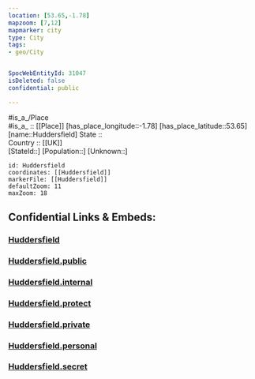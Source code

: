 ```yaml
---
location: [53.65,-1.78] 
mapzoom: [7,12] 
mapmarker: city 
type: City
tags:
- geo/City


SpocWebEntityId: 31047
isDeleted: false
confidential: public

---
```

#is_a_/Place  
#is_a_ :: [[Place]] 
[has_place_longitude::-1.78] 
[has_place_latitude::53.65] 
[name::Huddersfield] 
State ::  
Country :: [[UK]]  
[StateId::] 
[Population::] 
[Unknown::] 


```leaflet
id: Huddersfield
coordinates: [[Huddersfield]] 
markerFile: [[Huddersfield]] 
defaultZoom: 11 
maxZoom: 18
```


## Confidential Links & Embeds: 

### [Huddersfield](/_Standards/Earth/Continent/Europe/Europe~North/UK/England/Regions~England/Yorkshire_and_the_Humber/Yorkshire~West/Kirklees/cities~Kirklees/Huddersfield.md) 

### [Huddersfield.public](/_public/Earth/Continent/Europe/Europe~North/UK/England/Regions~England/Yorkshire_and_the_Humber/Yorkshire~West/Kirklees/cities~Kirklees/Huddersfield.public.md) 

### [Huddersfield.internal](/_internal/Earth/Continent/Europe/Europe~North/UK/England/Regions~England/Yorkshire_and_the_Humber/Yorkshire~West/Kirklees/cities~Kirklees/Huddersfield.internal.md) 

### [Huddersfield.protect](/_protect/Earth/Continent/Europe/Europe~North/UK/England/Regions~England/Yorkshire_and_the_Humber/Yorkshire~West/Kirklees/cities~Kirklees/Huddersfield.protect.md) 

### [Huddersfield.private](/_private/Earth/Continent/Europe/Europe~North/UK/England/Regions~England/Yorkshire_and_the_Humber/Yorkshire~West/Kirklees/cities~Kirklees/Huddersfield.private.md) 

### [Huddersfield.personal](/_personal/Earth/Continent/Europe/Europe~North/UK/England/Regions~England/Yorkshire_and_the_Humber/Yorkshire~West/Kirklees/cities~Kirklees/Huddersfield.personal.md) 

### [Huddersfield.secret](/_secret/Earth/Continent/Europe/Europe~North/UK/England/Regions~England/Yorkshire_and_the_Humber/Yorkshire~West/Kirklees/cities~Kirklees/Huddersfield.secret.md)

